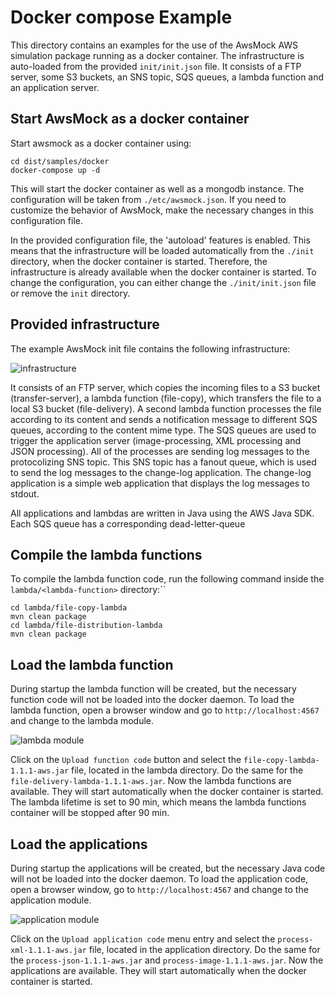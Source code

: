 # Docker compose Example

This directory contains an examples for the use of the AwsMock AWS simulation package running as a docker container.
The infrastructure is auto-loaded from the provided ```init/init.json``` file. It consists of a FTP server, some S3
buckets, an SNS topic, SQS queues, a lambda function and an application server.

## Start AwsMock as a docker container

Start awsmock as a docker container using:

```
cd dist/samples/docker
docker-compose up -d
```

This will start the docker container as well as a mongodb instance. The configuration will be taken from
```./etc/awsmock.json```. If you need to customize the behavior of AwsMock, make the necessary changes in this
configuration file.

In the provided configuration file, the 'autoload' features is enabled. This means that the infrastructure will be
loaded automatically from the ```./init``` directory, when the docker container is started. Therefore, the
infrastructure is already available when the docker container is started. To change the configuration, you can
either change the ```./init/init.json``` file or remove the ```init``` directory.

## Provided infrastructure

The example AwsMock init file contains the following infrastructure:

![infrastructure](./img/infrastructure.png "Infrastructure")

It consists of an FTP server, which copies the incoming files to a S3 bucket (transfer-server), a lambda function
(file-copy), which transfers the file to a local S3 bucket (file-delivery). A second lambda function processes the
file according to its content and sends a notification message to different SQS queues, according to the content mime
type. The SQS queues are used to trigger the application server (image-processing, XML processing and JSON processing).
All of the processes are sending log messages to the protocolizing SNS topic. This SNS topic has a fanout queue, which
is used to send the log messages to the change-log application. The change-log application is a simple web application
that displays the log messages to stdout.

All applications and lambdas are written in Java using the AWS Java SDK. Each SQS queue has a corresponding
dead-letter-queue

## Compile the lambda functions

To compile the lambda function code, run the following command inside the ```lambda/<lambda-function>``` directory:``

```
cd lambda/file-copy-lambda
mvn clean package 
cd lambda/file-distribution-lambda
mvn clean package 
```

## Load the lambda function

During startup the lambda function will be created, but the necessary function code will not be loaded into the docker
daemon. To load the lambda function, open a browser window and go to ```http://localhost:4567``` and change to the
lambda module.

![lambda module](./img/lambda_module.png "Lambda Module")

Click on the ```Upload function code``` button and select the ```file-copy-lambda-1.1.1-aws.jar``` file, located in the
lambda directory. Do the same for the ```file-delivery-lambda-1.1.1-aws.jar```. Now the lambda functions are
available. They will start automatically when the docker container is started. The lambda lifetime is set to 90 min,
which means the lambda functions container will be stopped after 90 min.

## Load the applications

During startup the applications will be created, but the necessary Java code will not be loaded into the docker daemon.
To load the application code, open a browser window, go to ```http://localhost:4567``` and change to the application
module.

![application module](./img/application_module.png "Application Module")

Click on the ```Upload application code``` menu entry and select the ```process-xml-1.1.1-aws.jar``` file, located in
the application directory. Do the same for the ```process-json-1.1.1-aws.jar``` and ```process-image-1.1.1-aws.jar```.
Now the applications are available. They will start automatically when the docker container is started. 

